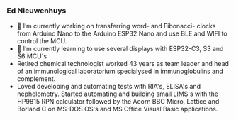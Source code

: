 ### Ed Nieuwenhuys

- 🔭 I’m currently working on transferring word- and Fibonacci- clocks from Arduino Nano to the Arduino ESP32 Nano and use BLE and WIFI to control the MCU.
- 🌱 I’m currently learning to use several displays with ESP32-C3, S3 and S6 MCU's
- Retired chemical technologist worked 43 years as team leader and head of an immunological laboratorium specialysed in immunoglobulins and complement.
- Loved developing and automating tests with RIA's, ELISA's and nephelometry. Started automating and building small LIMS's with the HP9815 RPN calculator followed by the Acorn BBC Micro, Lattice and Borland C on MS-DOS OS's and MS Office Visual Basic applications.
